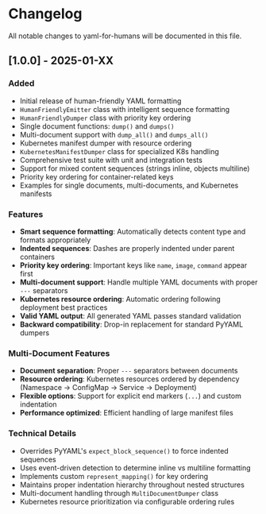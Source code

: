 # Changelog

All notable changes to yaml-for-humans will be documented in this file.

## [1.0.0] - 2025-01-XX

### Added
- Initial release of human-friendly YAML formatting
- `HumanFriendlyEmitter` class with intelligent sequence formatting
- `HumanFriendlyDumper` class with priority key ordering
- Single document functions: `dump()` and `dumps()`
- Multi-document support with `dump_all()` and `dumps_all()`
- Kubernetes manifest dumper with resource ordering
- `KubernetesManifestDumper` class for specialized K8s handling
- Comprehensive test suite with unit and integration tests
- Support for mixed content sequences (strings inline, objects multiline)
- Priority key ordering for container-related keys
- Examples for single documents, multi-documents, and Kubernetes manifests

### Features
- **Smart sequence formatting**: Automatically detects content type and formats appropriately
- **Indented sequences**: Dashes are properly indented under parent containers
- **Priority key ordering**: Important keys like `name`, `image`, `command` appear first
- **Multi-document support**: Handle multiple YAML documents with proper `---` separators
- **Kubernetes resource ordering**: Automatic ordering following deployment best practices
- **Valid YAML output**: All generated YAML passes standard validation
- **Backward compatibility**: Drop-in replacement for standard PyYAML dumpers

### Multi-Document Features
- **Document separation**: Proper `---` separators between documents
- **Resource ordering**: Kubernetes resources ordered by dependency (Namespace → ConfigMap → Service → Deployment)
- **Flexible options**: Support for explicit end markers (`...`) and custom indentation
- **Performance optimized**: Efficient handling of large manifest files

### Technical Details
- Overrides PyYAML's `expect_block_sequence()` to force indented sequences
- Uses event-driven detection to determine inline vs multiline formatting  
- Implements custom `represent_mapping()` for key ordering
- Maintains proper indentation hierarchy throughout nested structures
- Multi-document handling through `MultiDocumentDumper` class
- Kubernetes resource prioritization via configurable ordering rules